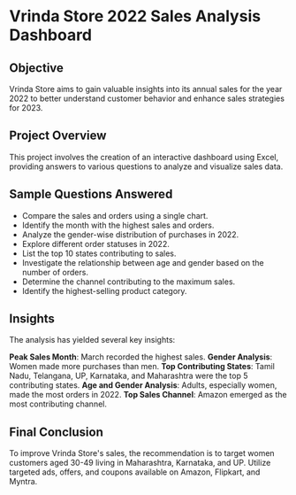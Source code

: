 # Vrinda Store 2022 Sales Analysis Dashboard

## Objective

Vrinda Store aims to gain valuable insights into its annual sales for the year 2022 to better understand customer behavior and enhance sales strategies for 2023.

## Project Overview

This project involves the creation of an interactive dashboard using Excel, providing answers to various questions to analyze and visualize sales data.

## Sample Questions Answered

- Compare the sales and orders using a single chart.
- Identify the month with the highest sales and orders.
- Analyze the gender-wise distribution of purchases in 2022.
- Explore different order statuses in 2022.
- List the top 10 states contributing to sales.
- Investigate the relationship between age and gender based on the number of orders.
- Determine the channel contributing to the maximum sales.
- Identify the highest-selling product category.

## Insights

The analysis has yielded several key insights:

**Peak Sales Month**: March recorded the highest sales.
**Gender Analysis**: Women made more purchases than men.
**Top Contributing States**: Tamil Nadu, Telangana, UP, Karnataka, and Maharashtra were the top 5 contributing states.
**Age and Gender Analysis**: Adults, especially women, made the most orders in 2022.
**Top Sales Channel**: Amazon emerged as the most contributing channel.

## Final Conclusion

To improve Vrinda Store's sales, the recommendation is to target women customers aged 30-49 living in Maharashtra, Karnataka, and UP. Utilize targeted ads, offers, and coupons available on Amazon, Flipkart, and Myntra.
